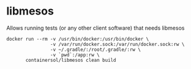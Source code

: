 # libmesos
Allows running tests (or any other client software) that needs libmesos
```
docker run --rm -v /usr/bin/docker:/usr/bin/docker \
                -v /var/run/docker.sock:/var/run/docker.sock:rw \
                -v ~/.gradle/:/root/.gradle/:rw \
                -v `pwd`:/app:rw \
       containersol/libmesos clean build
```
